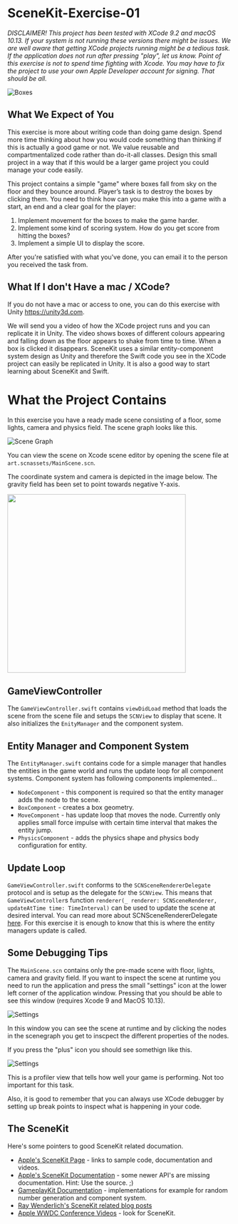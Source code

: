 SceneKit-Exercise-01
====================

_DISCLAIMER! This project has been tested with XCode 9.2 and macOS 10.13. If your system is not running these versions there might be issues. We are well aware that getting XCode projects running might be a tedious task. If the application does not run after pressing "play", let us know. Point of this exercise is not to spend time fighting with Xcode. You may have to fix the project to use your own Apple Developer account for signing. That should be all._

![Boxes](https://github.com/shipyard-games/CodingExercise/raw/master/SceneKit-Exercise-01/Images/Boxes1.png)

What We Expect of You
---------------------

This exercise is more about writing code than doing game design. Spend more time thinking about how you would code something than thinking if this is actually a good game or not. We value reusable and compartmentalized code rather than do-it-all classes. Design this small project in a way that if this would be a larger game project you could manage your code easily.

This project contains a simple "game" where boxes fall from sky on the floor and they bounce around. Player’s task is to destroy the boxes by clicking them. You need to think how can you make this into a game with a start, an end and a clear goal for the player:

  1. Implement movement for the boxes to make the game harder.
  2. Implement some kind of scoring system. How do you get score from hitting the boxes?
  3. Implement a simple UI to display the score.

After you're satisfied with what you've done, you can email it to the person you received the task from. 

What If I don't Have a mac / XCode?
---------------------

If you do not have a mac or access to one, you can do this exercise with Unity https://unity3d.com.

We will send you a video of how the XCode project runs and you can replicate it in Unity. The video shows boxes of different colours appearing and falling down as the floor appears to shake from time to time. When a box is clicked it disappears. SceneKit uses a similar entity-component system design as Unity and therefore the Swift code you see in the XCode project can easily be replicated in Unity. It is also a good way to start learning about SceneKit and Swift. 


What the Project Contains
=========================

In this exercise you have a ready made scene consisting of a floor, some lights, camera and physics field. The scene graph looks like this.

![Scene Graph](https://github.com/shipyard-games/CodingExercise/raw/master/SceneKit-Exercise-01/Images/SceneGraph.png)

You can view the scene on Xcode scene editor by opening the scene file at `art.scnassets/MainScene.scn`.

The coordinate system and camera is depicted in the image below. The gravity field has been set to point towards negative Y-axis.

<img src="https://docs-assets.developer.apple.com/published/c930c799fe/1f516915-005c-4949-9bc9-38a3fe9f2a7d.png" width=400 />

GameViewController
------------------

The `GameViewController.swift` contains `viewDidLoad` method that loads the scene from the scene file and setups the `SCNView` to display that scene. It also initializes the `EnityManager` and the component system.

Entity Manager and Component System
-----------------------------------

The `EntityManager.swift` contains code for a simple manager that handles the entities in the game world and runs the update loop for all component systems. Component system has following components implemented...

* `NodeComponent` - this component is required so that the entity manager adds the node to the scene.
* `BoxComponent` - creates a box geometry.
* `MoveComponent` - has update loop that moves the node. Currently only applies small force impulse with certain time interval that makes the entity jump.
* `PhysicsComponent` - adds the physics shape and physics body configuration for entity.

Update Loop
-----------

`GameViewController.swift` conforms to the `SCNSceneRendererDelegate` protocol and is setup as the delegate for the `SCNView`. This means that `GameViewController`s function `renderer(_ renderer: SCNSceneRenderer, updateAtTime time: TimeInterval)` can be used to update the scene at desired interval. You can read more about SCNSceneRendererDelegate [here](https://developer.apple.com/documentation/scenekit/scnscenerendererdelegate). For this exercise it is enough to know that this is where the entity managers update is called.

Some Debugging Tips
-------------------

The `MainScene.scn` contains only the pre-made scene with floor, lights, camera and gravity field. If you want to inspect the scene at runtime you need to run the application and press the small "settings" icon at the lower left corner of the application window. Pressing that you should be able to see this window (requires Xcode 9 and MacOS 10.13).

![Settings](https://github.com/shipyard-games/CodingExercise/raw/master/SceneKit-Exercise-01/Images/Settings.png)

In this window you can see the scene at runtime and by clicking the nodes in the scenegraph you get to inscpect the different properties of the nodes.

If you press the "plus" icon you should see somethign like this.

![Settings](https://github.com/shipyard-games/CodingExercise/raw/master/SceneKit-Exercise-01/Images/Boxes2.png)

This is a profiler view that tells how well your game is performing. Not too important for this task.

Also, it is good to remember that you can always use XCode debugger by setting up break points to inspect what is happening in your code.

The SceneKit
------------

Here's some pointers to good SceneKit related documation.

* [Apple's SceneKit Page](https://developer.apple.com/scenekit/) - links to sample code, documentation and videos.
* [Apple's SceneKit Documentation](https://developer.apple.com/documentation/scenekit) - some newer API's are missing documentation. Hint: Use the source. ;)
* [GameplayKit Documentation](https://developer.apple.com/library/content/documentation/General/Conceptual/GameplayKit_Guide/index.html) - implementations for example for random number generation and component system.
* [Ray Wenderlich's SceneKit related blog posts](https://www.raywenderlich.com/category/apple-game-frameworks/agf-scenekit)
* [Apple WWDC Conference Videos](https://developer.apple.com/videos/) - look for SceneKit.
